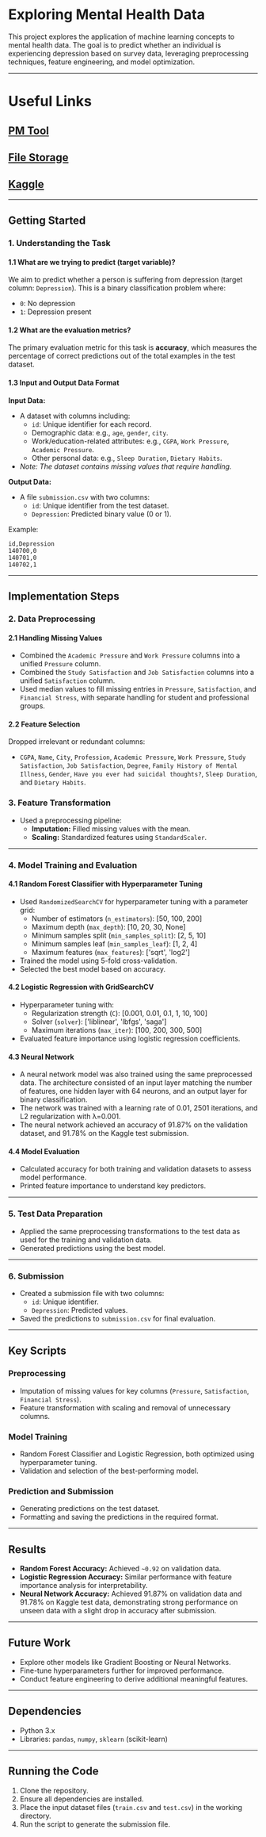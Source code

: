 # Exploring Mental Health Data

This project explores the application of machine learning concepts to mental health data. The goal is to predict whether an individual is experiencing depression based on survey data, leveraging preprocessing techniques, feature engineering, and model optimization.

---

# Useful Links
## [PM Tool](https://github.com/1vanytska/mfai-kaggle/issues)
## [File Storage](https://drive.google.com/drive/folders/1P6gKHTLOxxjnGIclBhXBG1tJppyYzlhc?usp=drive_link)
## [Kaggle](https://www.kaggle.com/competitions/playground-series-s4e11/overview)

---

## Getting Started

### 1. Understanding the Task

#### 1.1 What are we trying to predict (target variable)?

We aim to predict whether a person is suffering from depression (target column: `Depression`). This is a binary classification problem where:

- `0`: No depression
- `1`: Depression present

#### 1.2 What are the evaluation metrics?

The primary evaluation metric for this task is **accuracy**, which measures the percentage of correct predictions out of the total examples in the test dataset.

#### 1.3 Input and Output Data Format

**Input Data:**

- A dataset with columns including:
  - `id`: Unique identifier for each record.
  - Demographic data: e.g., `age`, `gender`, `city`.
  - Work/education-related attributes: e.g., `CGPA`, `Work Pressure`, `Academic Pressure`.
  - Other personal data: e.g., `Sleep Duration`, `Dietary Habits`.
- *Note: The dataset contains missing values that require handling.*

**Output Data:**

- A file `submission.csv` with two columns:
  - `id`: Unique identifier from the test dataset.
  - `Depression`: Predicted binary value (0 or 1).

Example:

```
id,Depression
140700,0
140701,0
140702,1
```

---

## Implementation Steps

### 2. Data Preprocessing

#### 2.1 Handling Missing Values

- Combined the `Academic Pressure` and `Work Pressure` columns into a unified `Pressure` column.
- Combined the `Study Satisfaction` and `Job Satisfaction` columns into a unified `Satisfaction` column.
- Used median values to fill missing entries in `Pressure`, `Satisfaction`, and `Financial Stress`, with separate handling for student and professional groups.

#### 2.2 Feature Selection

Dropped irrelevant or redundant columns:

- `CGPA`, `Name`, `City`, `Profession`, `Academic Pressure`, `Work Pressure`, `Study Satisfaction`, `Job Satisfaction`, `Degree`, `Family History of Mental Illness`, `Gender`, `Have you ever had suicidal thoughts?`, `Sleep Duration`, and `Dietary Habits`.

### 3. Feature Transformation

- Used a preprocessing pipeline:
  - **Imputation:** Filled missing values with the mean.
  - **Scaling:** Standardized features using `StandardScaler`.

---

### 4. Model Training and Evaluation

#### 4.1 Random Forest Classifier with Hyperparameter Tuning

- Used `RandomizedSearchCV` for hyperparameter tuning with a parameter grid:
  - Number of estimators (`n_estimators`): [50, 100, 200]
  - Maximum depth (`max_depth`): [10, 20, 30, None]
  - Minimum samples split (`min_samples_split`): [2, 5, 10]
  - Minimum samples leaf (`min_samples_leaf`): [1, 2, 4]
  - Maximum features (`max_features`): ['sqrt', 'log2']
- Trained the model using 5-fold cross-validation.
- Selected the best model based on accuracy.

#### 4.2 Logistic Regression with GridSearchCV

- Hyperparameter tuning with:
  - Regularization strength (`C`): [0.001, 0.01, 0.1, 1, 10, 100]
  - Solver (`solver`): ['liblinear', 'lbfgs', 'saga']
  - Maximum iterations (`max_iter`): [100, 200, 300, 500]
- Evaluated feature importance using logistic regression coefficients.

#### 4.3 Neural Network
- A neural network model was also trained using the same preprocessed data. The architecture consisted of an input layer matching the number of features, one hidden layer with 64 neurons, and an output layer for binary classification.
- The network was trained with a learning rate of 0.01, 2501 iterations, and L2 regularization with λ=0.001.
- The neural network achieved an accuracy of 91.87% on the validation dataset, and 91.78% on the Kaggle test submission.

#### 4.4 Model Evaluation
- Calculated accuracy for both training and validation datasets to assess model performance.
- Printed feature importance to understand key predictors.

---

### 5. Test Data Preparation

- Applied the same preprocessing transformations to the test data as used for the training and validation data.
- Generated predictions using the best model.

---

### 6. Submission

- Created a submission file with two columns:
  - `id`: Unique identifier.
  - `Depression`: Predicted values.
- Saved the predictions to `submission.csv` for final evaluation.

---

## Key Scripts

### Preprocessing

- Imputation of missing values for key columns (`Pressure`, `Satisfaction`, `Financial Stress`).
- Feature transformation with scaling and removal of unnecessary columns.

### Model Training

- Random Forest Classifier and Logistic Regression, both optimized using hyperparameter tuning.
- Validation and selection of the best-performing model.

### Prediction and Submission

- Generating predictions on the test dataset.
- Formatting and saving the predictions in the required format.

---

## Results

- **Random Forest Accuracy:** Achieved `~0.92` on validation data.
- **Logistic Regression Accuracy:** Similar performance with feature importance analysis for interpretability.
- **Neural Network Accuracy:** Achieved 91.87% on validation data and 91.78% on Kaggle test data, demonstrating strong performance on unseen data with a slight drop in accuracy after submission.

---

## Future Work

- Explore other models like Gradient Boosting or Neural Networks.
- Fine-tune hyperparameters further for improved performance.
- Conduct feature engineering to derive additional meaningful features.

---

## Dependencies

- Python 3.x
- Libraries: `pandas`, `numpy`, `sklearn` (scikit-learn)

---

## Running the Code

1. Clone the repository.
2. Ensure all dependencies are installed.
3. Place the input dataset files (`train.csv` and `test.csv`) in the working directory.
4. Run the script to generate the submission file.

